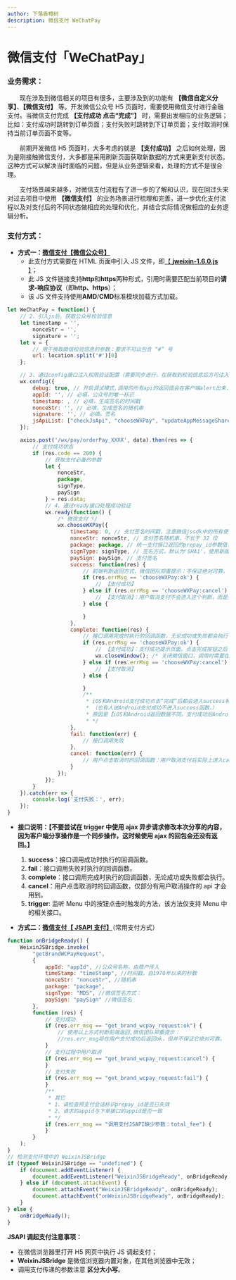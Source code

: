 ```yaml
---
author: 下落香樟树
description: 微信支付 WeChatPay
---
```


# 微信支付「WeChatPay」

### 业务需求：

&emsp;&emsp;现在涉及到微信相关的项目有很多，主要涉及到的功能有 **【微信自定义分享】**、**【微信支付】** 等。开发微信公众号 H5 页面时，需要使用微信支付进行金融支付。当微信支付完成 **【支付成功 点击“完成”】** 时，需要出发相应的业务逻辑；比如：支付成功时跳转到订单页面；支付失败时跳转到下订单页面；支付取消时保持当前订单页面不变等。

&emsp;&emsp;前期开发微信 H5 页面时，大多考虑的就是 **【支付成功】** 之后如何处理，因为是刚接触微信支付，大多都是采用刷新页面获取新数据的方式来更新支付状态。这种方式可以解决当时面临的问题，但是从业务逻辑来看，处理的方式不是很合理。

&emsp;&emsp;支付场景越来越多，对微信支付流程有了进一步的了解和认识，现在回过头来对过去项目中使用 **【微信支付】** 的业务场景进行梳理和完善，进一步优化支付流程以及对支付后的不同状态做相应的处理和优化，并结合实际情况做相应的业务逻辑分析。

### 支付方式：

-   **方式一：**[**微信支付【微信公众号】**](https://developers.weixin.qq.com/doc/offiaccount/OA_Web_Apps/JS-SDK.html#58)
    -   此支付方式需要在 HTML 页面中引入 JS 文件，即[【 **jweixin-1.6.0.js** 】](http://res.wx.qq.com/open/js/jweixin-1.6.0.js)；
    -   此 JS 文件链接支持**http**和**https**两种形式，引用时需要匹配当前项目的**请求-响应协议**（即**http、https**）；
    -   该 JS 文件支持使用**AMD**/**CMD**标准模块加载方式加载。

```javascript title="JSSDK 支付"
let WeChatPay = function() {
	// 2、引入js后、获取公众号校验信息
	let timestamp = '',
		nonceStr = '',
		signature = '';
	let v = {
		// 用于换取微信校验信息的参数：要求不可以包含 “#” 号
		url: location.split('#')[0]
	};

	// 3、通过config接口注入权限验证配置（需要同步进行，在获取到校验信息后方可注入config，否则校验失败！）
	wx.config({
		debug: true, // 开启调试模式,调用的所有api的返回值会在客户端alert出来，若要查看传入的参数，可以在pc端打开，参数信息会通过log打出，仅在pc端时才会打印。
		appId: '', // 必填，公众号的唯一标识
		timestamp: , // 必填，生成签名的时间戳
		nonceStr: '', // 必填，生成签名的随机串
		signature: '', // 必填，签名
		jsApiList: ["checkJsApi", "chooseWXPay", "updateAppMessageShareData", "updateTimelineShareData"] // 必填，需要使用的JS接口列表
	});

	axios.post('/wx/pay/orderPay_XXXX', data).then(res => {
		// 支付成功状态
		if (res.code == 200) {
			// 获取支付必备的参数
			let {
				nonceStr,
				package,
				signType,
				paySign
			} = res.data;
			// 4、通过ready接口处理成功验证
			wx.ready(function() {
				/* 微信支付 */
				wx.chooseWXPay({
					timestamp: 0, // 支付签名时间戳，注意微信jssdk中的所有使用timestamp字段均为小写。但最新版的支付后台生成签名使用的timeStamp字段名需大写其中的S字符
					nonceStr: nonceStr, // 支付签名随机串，不长于 32 位
					package: package, // 统一支付接口返回的prepay_id参数值，提交格式如：prepay_id=\*\*\*）
					signType: signType, // 签名方式，默认为'SHA1'，使用新版支付需传入'MD5'
					paySign: paySign, // 支付签名
					success: function(res) {
						// 前端判断返回方式，微信团队郑重提示：不保证绝对可靠，切记！
						if (res.errMsg == 'chooseWXPay:ok') {
							// 【支付成功】
						} else if (res.errMsg == 'chooseWXPay:cancel') {
							// 【支付取消】：用户取消支付不会进入这个判断，而是进入complate和cancel函数
						} else {

						}
					},
					complete: function(res) {
						// 接口调用完成时执行的回调函数，无论成功或失败都会执行
						if (res.errMsg == 'chooseWXPay:ok') {
							// 【支付成功】：支付成功提示页面，点击完成按钮之后
							wx.closeWindow(); /* 关闭微信窗口，调用时需要在config中进行校验 */
						} else if (res.errMsg == 'chooseWXPay:cancel') {
							// 【支付取消】
						} else {

						}
						/**
						 * iOS和Android支付成功点击“完成”后都会进入success和complete函数，都返回'chooseWXPay:ok'
						 * （也有人说Android支付成功不进入success函数，）
						 * 原因是【iOS和Android返回数据不同。支付成功后Android返回 {"errMsg":"getBrandWCPayRequest:ok"}，iOS返回{"err_Info":"success","errMsg":"chooseWXPay:ok"}，故Android找不到success方法，导致失败】
						 * */
					},
					fail: function(err) {
						// 接口调用失败
					},
					cancel: function(err) {
						// 用户点击取消时的回调函数：用户取消支付后实际上进入cancel 和 complate函数
					}
				});
			});
		}
	}).catch(err => {
		console.log('支付失败：', err);
	});
}
```

-   **接口说明：【**不要尝试在 trigger 中使用 ajax 异步请求修改本次分享的内容，因为客户端分享操作是一个同步操作，这时候使用 ajax 的回包会还没有返回。**】**

    1.  **success**：接口调用成功时执行的回调函数。
    2.  **fail**：接口调用失败时执行的回调函数。
    3.  **complete**：接口调用完成时执行的回调函数，无论成功或失败都会执行。
    4.  **cancel**：用户点击取消时的回调函数，仅部分有用户取消操作的 api 才会用到。
    5.  **trigger**: 监听 Menu 中的按钮点击时触发的方法，该方法仅支持 Menu 中的相关接口。

-   **方式二：**[**微信支付【 JSAPI 支付】**](https://pay.weixin.qq.com/wiki/doc/api/jsapi.php?chapter=7_7&index=6)（常用支付方式）

```javascript title="JSAPI 支付"
function onBridgeReady() {
	WeixinJSBridge.invoke(
		"getBrandWCPayRequest",
		{
			appId: "appId", //公众号名称，由商户传入
			timeStamp: "timeStamp", //时间戳，自1970年以来的秒数
			nonceStr: "nonceStr", //随机串
			package: "package",
			signType: "MD5", //微信签名方式：
			paySign: "paySign" //微信签名
		},
		function (res) {
			// 支付成功
			if (res.err_msg == "get_brand_wcpay_request:ok") {
				// 使用以上方式判断前端返回,微信团队郑重提示：
				//res.err_msg将在用户支付成功后返回ok，但并不保证它绝对可靠。
			}
			// 支付过程中用户取消
			if (res.err_msg == "get_brand_wcpay_request:cancel") {
			}
			// 支付失败
			if (res.err_msg == "get_brand_wcpay_request:fail") {
			}
			/**
			 * 其它
			 * 1、请检查预支付会话标识prepay_id是否已失效
			 * 2、请求的appid与下单接口的appid是否一致
			 * */
			if (res.err_msg == "调用支付JSAPI缺少参数：total_fee") {
			}
		}
	);
}
// 检测支付环境中的 WeixinJSBridge
if (typeof WeixinJSBridge == "undefined") {
	if (document.addEventListener) {
		document.addEventListener("WeixinJSBridgeReady", onBridgeReady, false);
	} else if (document.attachEvent) {
		document.attachEvent("WeixinJSBridgeReady", onBridgeReady);
		document.attachEvent("onWeixinJSBridgeReady", onBridgeReady);
	}
} else {
	onBridgeReady();
}
```

**JSAPI 调起支付注意事项：**

-   在微信浏览器里打开 H5 网页中执行 JS 调起支付；
-   **WeixinJSBridge** 是微信浏览器内置对象，在其他浏览器中无效；
-   调用支付传递的参数注意 **区分大小写**。
